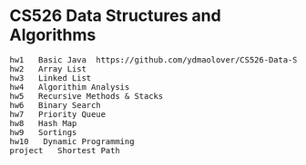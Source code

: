 # CS526 Data Structures and Algorithms 
<pre>
hw1   Basic Java  https://github.com/ydmaolover/CS526-Data-Structures-and-Algorithms/blob/master/homework%20description/hw1.pdf
hw2   Array List  
hw3   Linked List  
hw4   Algorithim Analysis  
hw5   Recursive Methods &amp; Stacks  
hw6   Binary Search  
hw7   Priority Queue  
hw8   Hash Map  
hw9   Sortings  
hw10   Dynamic Programming  
project   Shortest Path  
</pre>
